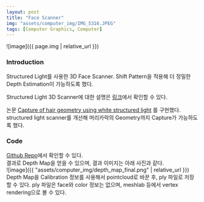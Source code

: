 ```yaml
---
layout: post
title: "Face Scanner"
img: "assets/computer_img/IMG_5316.JPEG"
tags: [Computer Graphics, Computer]
---
```


![image]({{ page.img | relative_url }})

### Introduction

Structured Light를 사용한 3D Face Scanner.
Shift Pattern을 적용해 더 정밀한 Depth Estimation이 가능하도록 했다.

Structured Light 3D Scanner에 대한 설명은 [링크](https://en.wikipedia.org/wiki/Structured-light_3D_scanner)에서 확인할 수 있다.

논문 [Capture of hair geometry using white structured light](https://www.researchgate.net/publication/321067082_Capture_of_hair_geometry_using_white_structured_light) 를 구현했다. structured light scanner를 개선해 머리카락의 Geometry까지 Capture가 가능하도록 했다.

### Code

[Github Repo](https://github.com/givenone/SLhaircapture)에서 확인할 수 있다.  
결과로 Depth Map을 얻을 수 있으며, 결과 이미지는 아래 사진과 같다.  
![image]({{ "assets/computer_img/depth_map_final.png" | relative_url }})
Depth Map을 Calibration 정보를 사용해서 pointcloud로 바꾼 후, ply 파일로 저장할 수 있다.
ply 파일은 face와 color 정보는 없으며, meshlab 등에서 vertex rendering으로 볼 수 있다.  

